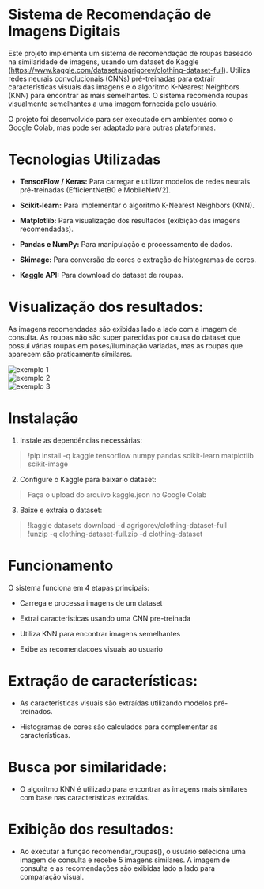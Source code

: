 # Sistema de Recomendação de Imagens Digitais

Este projeto implementa um sistema de recomendação de roupas baseado na similaridade de imagens, usando um dataset do Kaggle (https://www.kaggle.com/datasets/agrigorev/clothing-dataset-full). Utiliza redes neurais convolucionais (CNNs) pré-treinadas para extrair características visuais das imagens e o algoritmo K-Nearest Neighbors (KNN) para encontrar as mais semelhantes. O sistema recomenda roupas visualmente semelhantes a uma imagem fornecida pelo usuário.

O projeto foi desenvolvido para ser executado em ambientes como o Google Colab, mas pode ser adaptado para outras plataformas.

# Tecnologias Utilizadas
* **TensorFlow / Keras:** Para carregar e utilizar modelos de redes neurais pré-treinadas (EfficientNetB0 e MobileNetV2).

* **Scikit-learn:** Para implementar o algoritmo K-Nearest Neighbors (KNN).

* **Matplotlib:** Para visualização dos resultados (exibição das imagens recomendadas).

* **Pandas e NumPy:** Para manipulação e processamento de dados.

* **Skimage:** Para conversão de cores e extração de histogramas de cores.

* **Kaggle API:** Para download do dataset de roupas.

# Visualização dos resultados:

As imagens recomendadas são exibidas lado a lado com a imagem de consulta. As roupas não são super parecidas por causa do dataset que possui várias roupas em poses/iluminação variadas, mas as roupas que aparecem são praticamente similares.

![exemplo 1](https://github.com/user-attachments/assets/e8a1ae94-1b4b-4925-8795-bbcc7e16465a)<br>
![exemplo 2](https://github.com/user-attachments/assets/164f7284-89ce-4175-ac69-2a99232812f9)<br>
![exemplo 3](https://github.com/user-attachments/assets/b47800ec-cfa3-4e91-9d19-5e015cc0466e)

# Instalação
1. Instale as dependências necessárias:
> !pip install -q kaggle tensorflow numpy pandas scikit-learn matplotlib scikit-image
2. Configure o Kaggle para baixar o dataset:
> Faça o upload do arquivo kaggle.json no Google Colab
3. Baixe e extraia o dataset:
> !kaggle datasets download -d agrigorev/clothing-dataset-full<br>
> !unzip -q clothing-dataset-full.zip -d clothing-dataset

# Funcionamento
O sistema funciona em 4 etapas principais:

* Carrega e processa imagens de um dataset

* Extrai caracteristicas usando uma CNN pre-treinada

* Utiliza KNN para encontrar imagens semelhantes

* Exibe as recomendacoes visuais ao usuario

# Extração de características:

* As características visuais são extraídas utilizando modelos pré-treinados.

* Histogramas de cores são calculados para complementar as características.

# Busca por similaridade:

* O algoritmo KNN é utilizado para encontrar as imagens mais similares com base nas características extraídas.

# Exibição dos resultados:

* Ao executar a função recomendar_roupas(), o usuário seleciona uma imagem de consulta e recebe 5 imagens similares. A imagem de consulta e as recomendações são exibidas lado a lado para comparação visual.




